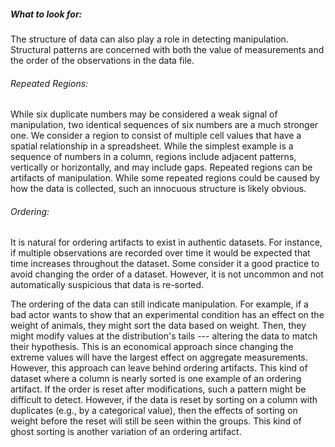 ##### What to look for:

The structure of data can also play a role in detecting manipulation. Structural patterns are concerned with both the value of measurements and the order of the observations in the data file.

###### Repeated Regions:

While six duplicate numbers may be considered a weak signal of manipulation, two identical sequences of six numbers are a much stronger one. We consider a region to consist of multiple cell values that have a spatial relationship in a spreadsheet. While the simplest example is a sequence of numbers in a column, regions include adjacent patterns, vertically or horizontally, and may include gaps. Repeated regions can be artifacts of manipulation. While some repeated regions could be caused by how the data is collected, such an innocuous structure is likely obvious.

###### Ordering:

It is natural for ordering artifacts to exist in authentic datasets. For instance, if multiple observations are recorded over time it would be expected that time increases throughout the dataset. Some consider it a good practice to avoid changing the order of a dataset. However, it is not uncommon and not automatically suspicious that data is re-sorted.

The ordering of the data can still indicate manipulation. For example, if a bad actor wants to show that an experimental condition has an effect on the weight of animals, they might sort the data based on weight. Then, they might modify values at the distribution's tails --- altering the data to match their hypothesis. This is an economical approach since changing the extreme values will have the largest effect on aggregate measurements. However, this approach can leave behind ordering artifacts. This kind of dataset where a column is nearly sorted is one example of an ordering artifact. If the order is reset after modifications, such a pattern might be difficult to detect. However, if the data is reset by sorting on a column with duplicates (e.g., by a categorical value), then the effects of sorting on weight before the reset will still be seen within the groups. This kind of ghost sorting is another variation of an ordering artifact.
